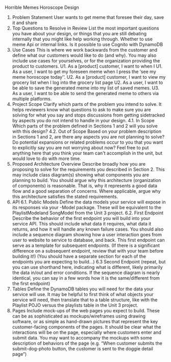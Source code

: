 Horrible Memes Horoscope Design
1. Problem Statement
User wants to get meme that foresee their day, save it and share
2. Top Questions to Resolve in Review
List the most important questions you have about your design, or things that you are still debating internally that you might like help working through.
Whether to use meme Api or internal links.
Is it possible to use Cognito with DynamoDB
3. Use Cases
This is where we work backwards from the customer and define what our customers would like to do (and why). You may also include use cases for yourselves, or for the organization providing the product to customers.
U1. As a [product] customer, I want to <result> when I <action>
U1. As a user, I want to get my foreseen meme when I press the ‘see my meme horoscope today’’.
U2. As a [product] customer, I want to view my grocery list when I log into the grocery list page
U2. As a user, I want to be able to save the generated meme into my list of saved memes.
U3. As a user, I want to be able to send the generated meme to others via multiple platforms.
4. Project Scope
Clarify which parts of the problem you intend to solve. It helps reviewers know what questions to ask to make sure you are solving for what you say and stops discussions from getting sidetracked by aspects you do not intend to handle in your design.
4.1. In Scope
Which parts of the problem defined in Sections 1 and 2 will you solve with this design?
4.2. Out of Scope
Based on your problem description in Sections 1 and 2, are there any aspects you are not planning to solve? Do potential expansions or related problems occur to you that you want to explicitly say you are not worrying about now? Feel free to put anything here that you think your team can't accomplish in the unit, but would love to do with more time.
5. Proposed Architecture Overview
Describe broadly how you are proposing to solve for the requirements you described in Section 2.
This may include class diagram(s) showing what components you are planning to build.
You should argue why this architecture (organization of components) is reasonable. That is, why it represents a good data flow and a good separation of concerns. Where applicable, argue why this architecture satisfies the stated requirements.
6. API
6.1. Public Models
Define the data models your service will expose in its responses via your -Model package. These will be equivalent to the PlaylistModeland SongModel from the Unit 3 project.
6.2. First Endpoint
Describe the behavior of the first endpoint you will build into your service API. This should include what data it requires, what data it returns, and how it will handle any known failure cases. You should also include a sequence diagram showing how a user interaction goes from user to website to service to database, and back. This first endpoint can serve as a template for subsequent endpoints. (If there is a significant difference on a subsequent endpoint, review that with your team before building it!)
(You should have a separate section for each of the endpoints you are expecting to build...)
6.3 Second Endpoint
(repeat, but you can use shorthand here, indicating what is different, likely primarily the data in/out and error conditions. If the sequence diagram is nearly identical, you can say in a few words how it is the same/different from the first endpoint)
7. Tables
Define the DynamoDB tables you will need for the data your service will use. It may be helpful to first think of what objects your service will need, then translate that to a table structure, like with the Playlist POJO versus the playlists table in the Unit 3 project.
8. Pages
Include mock-ups of the web pages you expect to build. These can be as sophisticated as mockups/wireframes using drawing software, or as simple as hand-drawn pictures that represent the key customer-facing components of the pages. It should be clear what the interactions will be on the page, especially where customers enter and submit data. You may want to accompany the mockups with some description of behaviors of the page (e.g. “When customer submits the submit-dog-photo button, the customer is sent to the doggie detail page”)






